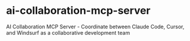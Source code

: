 # ai-collaboration-mcp-server
AI Collaboration MCP Server - Coordinate between Claude Code, Cursor, and Windsurf as a collaborative development team
